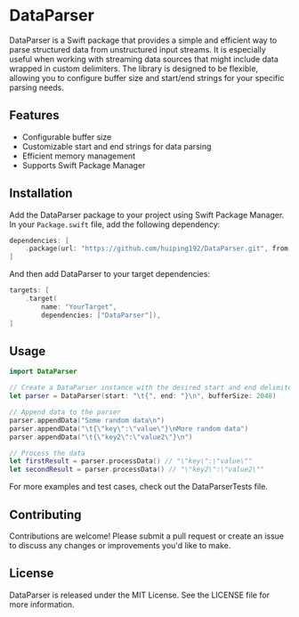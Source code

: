 # DataParser

DataParser is a Swift package that provides a simple and efficient way to parse structured data from unstructured input streams. It is especially useful when working with streaming data sources that might include data wrapped in custom delimiters. The library is designed to be flexible, allowing you to configure buffer size and start/end strings for your specific parsing needs.

## Features

- Configurable buffer size
- Customizable start and end strings for data parsing
- Efficient memory management
- Supports Swift Package Manager

## Installation

Add the DataParser package to your project using Swift Package Manager. In your `Package.swift` file, add the following dependency:

```swift
dependencies: [
    .package(url: "https://github.com/huiping192/DataParser.git", from: "0.0.2"),
]
```

And then add DataParser to your target dependencies:

```swift
targets: [
    .target(
        name: "YourTarget",
        dependencies: ["DataParser"]),
]
```

## Usage

```swift
import DataParser

// Create a DataParser instance with the desired start and end delimiters and buffer size
let parser = DataParser(start: "\t{", end: "}\n", bufferSize: 2048)

// Append data to the parser
parser.appendData("Some random data\n")
parser.appendData("\t{\"key\":\"value\"}\nMore random data")
parser.appendData("\t{\"key2\":\"value2\"}\n")

// Process the data
let firstResult = parser.processData() // "\"key\":\"value\""
let secondResult = parser.processData() // "\"key2\":\"value2\""
```

For more examples and test cases, check out the DataParserTests file.

## Contributing

Contributions are welcome! Please submit a pull request or create an issue to discuss any changes or improvements you'd like to make.

## License

DataParser is released under the MIT License. See the LICENSE file for more information.


